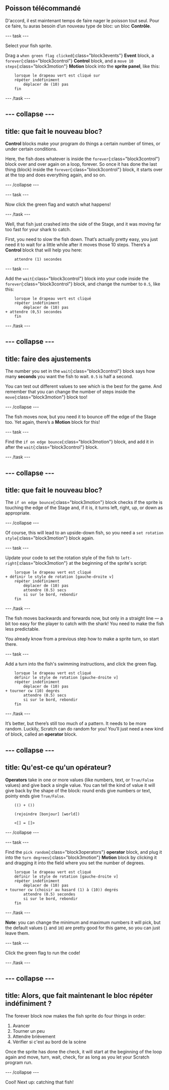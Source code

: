## Poisson télécommandé

D'accord, il est maintenant temps de faire nager le poisson tout seul. Pour ce faire, tu auras besoin d’un nouveau type de bloc: un bloc **Contrôle**.

\--- task \---

Select your fish sprite.

Drag a `when green flag clicked`{:class="block3events"} **Event** block, a `forever`{:class="block3control"} **Control** block, and a `move 10 steps`{:class="block3motion"} **Motion** block into the **sprite panel**, like this:

```blocks3
    lorsque le drapeau vert est cliqué sur
    répéter indéfiniment
        déplacer de (10) pas
    fin
```

\--- /task \---

## \--- collapse \---

## title: que fait le nouveau bloc?

**Control** blocks make your program do things a certain number of times, or under certain conditions.

Here, the fish does whatever is inside the `forever`{:class="block3control"} block over and over again on a loop, forever. So once it has done the last thing (block) inside the `forever`{:class="block3control"} block, it starts over at the top and does everything again, and so on.

\--- /collapse \---

\--- task \---

Now click the green flag and watch what happens!

\--- /task \---

Well, that fish just crashed into the side of the Stage, and it was moving far too fast for your shark to catch.

First, you need to slow the fish down. That’s actually pretty easy, you just need it to wait for a little while after it moves those 10 steps. There’s a **Control** block that will help you here:

```blocks3
    attendre (1) secondes
```

\--- task \---

Add the `wait`{:class="block3control"} block into your code inside the `forever`{:class="block3control"} block, and change the number to `0.5`, like this:

```blocks3
    lorsque le drapeau vert est cliqué 
    répéter indéfiniment
        déplacer de (10) pas
+ attendre (0,5) secondes
    fin
```

\--- /task \---

## \--- collapse \---

## title: faire des ajustements

The number you set in the `wait`{:class="block3control"} block says how many **seconds** you want the fish to wait. `0.5` is half a second.

You can test out different values to see which is the best for the game. And remember that you can change the number of steps inside the `move`{:class="block3motion"} block too!

\--- /collapse \---

The fish moves now, but you need it to bounce off the edge of the Stage too. Yet again, there’s a **Motion** block for this!

\--- task \---

Find the `if on edge bounce`{:class="block3motion"} block, and add it in after the `wait`{:class="block3control"} block.

\--- /task \---

## \--- collapse \---

## title: que fait le nouveau bloc?

The `if on edge bounce`{:class="block3motion"} block checks if the sprite is touching the edge of the Stage and, if it is, it turns left, right, up, or down as appropriate.

\--- /collapse \---

Of course, this will lead to an upside-down fish, so you need a `set rotation style`{:class="block3motion"} block again.

\--- task \---

Update your code to set the rotation style of the fish to `left-right`{:class="block3motion"} at the beginning of the sprite's script:

```blocks3
    lorsque le drapeau vert est cliqué 
+ définir le style de rotation [gauche-droite v]
    répéter indéfiniment
        déplacer de (10) pas
        attendre (0.5) secs
        si sur le bord, rebondir
    fin
```

\--- /task \---

The fish moves backwards and forwards now, but only in a straight line — a bit too easy for the player to catch with the shark! You need to make the fish less predictable.

You already know from a previous step how to make a sprite turn, so start there.

\--- task \---

Add a turn into the fish's swimming instructions, and click the green flag.

```blocks3
    lorsque le drapeau vert est cliqué 
    définir le style de rotation [gauche-droite v]
    répéter indéfiniment
        déplacer de (10) pas
+ tourner cw (10) degrés
        attendre (0.5) secs
        si sur le bord, rebondir
    fin
```

\--- /task \---

It’s better, but there’s still too much of a pattern. It needs to be more random. Luckily, Scratch can do random for you! You’ll just need a new kind of block, called an **operator** block.

## \--- collapse \---

## title: Qu'est-ce qu'un opérateur?

**Operators** take in one or more values (like numbers, text, or `True/False` values) and give back a single value. You can tell the kind of value it will give back by the shape of the block: round ends give numbers or text, pointy ends give `True/False`.

```blocks3
    (() + ())

    (rejoindre [bonjour] [world])

    <[] = []>
```

\--- /collapse \---

\--- task \---

Find the `pick random`{:class="block3operators"} **operator** block, and plug it into the `turn degrees`{:class="block3motion"} **Motion** block by clicking it and dragging it into the field where you set the number of degrees.

```blocks3
    lorsque le drapeau vert est cliqué
    définir le style de rotation [gauche-droite v]
    répéter indéfiniment
        déplacer de (10) pas
+ tourner cw (choisir au hasard (1) à (10)) degrés
        attendre (0.5) secondes
        si sur le bord, rebondir
    fin
```

\--- /task \---

**Note**: you can change the minimum and maximum numbers it will pick, but the default values (`1` and `10`) are pretty good for this game, so you can just leave them.

\--- task \---

Click the green flag to run the code!

\--- /task \---

## \--- collapse \---

## title: Alors, que fait maintenant le bloc répéter indéfiniment ?

The forever block now makes the fish sprite do four things in order:

1. Avancer
2. Tourner un peu
3. Attendre brièvement
4. Vérifier si c'est au bord de la scène

Once the sprite has done the check, it will start at the beginning of the loop again and move, turn, wait, check, for as long as you let your Scratch program run.

\--- /collapse \---

Cool! Next up: catching that fish!